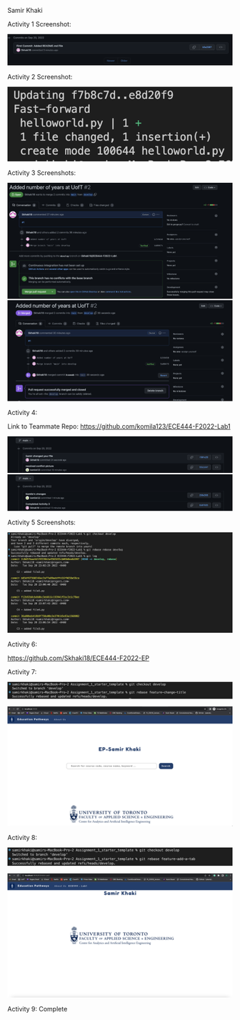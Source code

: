 Samir Khaki

Activity 1 Screenshot:

![](images/Activity1.png)

Activity 2 Screenshot:

![](images/Activity2.png)

Activity 3 Screenshots:

![](images/Activity3A.png)
![](images/Activity3B.png)

Activity 4:

Link to Teammate Repo: https://github.com/komila123/ECE444-F2022-Lab1

![](images/Activity4A.png)
![](images/Activity4B.png)

Activity 5 Screenshots:

![](images/Activity5.png)

Activity 6:

https://github.com/Skhaki18/ECE444-F2022-EP

Activity 7:

![](images/Activity7A.png)

![](images/Activity7B.png)

Activity 8:

![](images/Activity8A.png)

![](images/Activity8B.png)

Activity 9: Complete